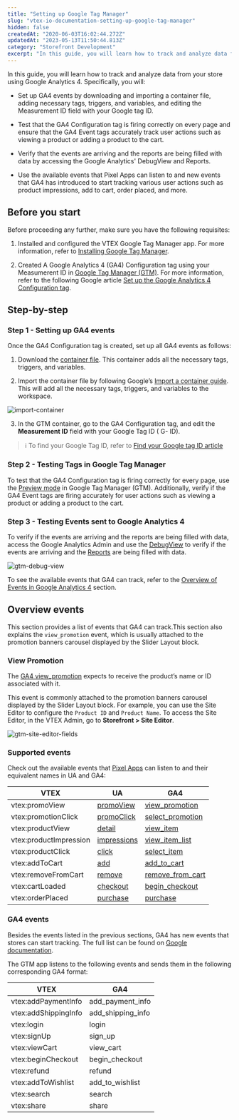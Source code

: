 ```yaml
---
title: "Setting up Google Tag Manager"
slug: "vtex-io-documentation-setting-up-google-tag-manager"
hidden: false
createdAt: "2020-06-03T16:02:44.272Z"
updatedAt: "2023-05-13T11:50:44.813Z"
category: "Storefront Development"
excerpt: "In this guide, you will learn how to track and analyze data from your store using Google Analytics 4"
---
```


In this guide, you will learn how to track and analyze data from your store using Google Analytics 4. Specifically, you will:

- Set up GA4 events by downloading and importing a container file, adding necessary tags, triggers, and variables, and editing the Measurement ID field with your Google tag ID.

- Test that the GA4 Configuration tag is firing correctly on every page and ensure that the GA4 Event tags accurately track user actions such as viewing a product or adding a product to the cart.

- Verify that the events are arriving and the reports are being filled with data by accessing the Google Analytics' DebugView  and Reports.

- Use the available events that Pixel Apps can listen to and new events that GA4 has introduced to start tracking various user actions such as product impressions, add to cart, order placed, and more.

## Before you start

Before proceeding any further, make sure you have the following requisites:

1. Installed and configured the VTEX Google Tag Manager app. For more information, refer to [Installing Google Tag Manager](https://developers.vtex.com/docs/guides/vtex-io-documentation-installing-google-tag-manager).

2. Created A Google Analytics 4 (GA4) Configuration tag using your Measumerent ID in [Google Tag Manager (GTM)](https://tagmanager.google.com/). For more information, refer to the following Google article [Set up the Google Analytics 4 Configuration tag](https://support.google.com/tagmanager/answer/9442095).

## Step-by-step

### Step 1 - Setting up GA4 events

Once the GA4 Configuration tag is created, set up all GA4 events as follows:

1. Download the <a href="https://gist.githubusercontent.com/filipewl/6fab5e75ae938487fe780b1ce213970f/raw/3648454449222241dd2eccc3dc8b24a75f82d924/gtm-ga4-container-template.json" download>container file</a>. This container adds all the necessary tags, triggers, and variables.

2. Import the container file by following Google’s [Import a container guide](https://support.google.com/tagmanager/answer/6106997?#import). This will add all the necessary tags, triggers, and variables to the workspace.

![import-container](https://vtexhelp.vtexassets.com/assets/docs/src/gtm-import-container___755c64280e03b4df0105de7722099c65.png)

3. In the GTM container, go to the GA4 Configuration tag, and edit the **Measurement ID** field with your Google Tag ID ( G- ID).

> ℹ️ To find your Google Tag ID, refer to [Find your Google tag ID article](https://support.google.com/analytics/answer/9539598?sjid=16676572490197811169-SA#find-G-ID)

### Step 2 - Testing Tags in Google Tag Manager

To test that the GA4 Configuration tag is firing correctly for every page, use the [Preview mode](https://support.google.com/tagmanager/answer/6107056) in Google Tag Manager (GTM). Additionally, verify if the GA4 Event tags are firing accurately for user actions such as viewing a product or adding a product to the cart.

### Step 3 - Testing Events sent to Google Analytics 4

To verify if the events are arriving and the reports are being filled with data, access the Google Analytics Admin and use the [DebugView](https://support.google.com/analytics/answer/7201382) to verify if the events are arriving and the [Reports](https://support.google.com/analytics/answer/9212670) are being filled with data.

![gtm-debug-view](https://vtexhelp.vtexassets.com/assets/docs/src/gtm-debug-view___e2dc572dcc33e2e23e81749583226ec8.png)

To see the available events that GA4 can track, refer to the [Overview of Events in Google Analytics 4](##overview-events) section.

## Overview events

This section provides a list of events that GA4 can track.This section also explains the `view_promotion` event, which is usually attached to the promotion banners carousel displayed by the Slider Layout block.

### View Promotion

The [GA4 view_promotion](https://developers.google.com/analytics/devguides/collection/ga4/reference/events?client_type=gtm#view_promotion) expects to receive the product’s name or ID associated with it.

This event is commonly attached to the promotion banners carousel displayed by the Slider Layout block. For example, you can use the Site Editor to configure the `Product ID` and `Product Name`. To access the Site Editor, in the VTEX Admin, go to **Storefront > Site Editor**.

![gtm-site-editor-fields](https://vtexhelp.vtexassets.com/assets/docs/src/gtm-site-editor___bc52365aafad63deb5bfed1d74f307c0.png)

### Supported events

Check out the available events that [Pixel Apps](https://developers.vtex.com/docs/guides/pixel-apps) can listen to and their equivalent names in UA and GA4:

| VTEX          | UA    | GA4   |
| ------------- | ----- | ----- |
| vtex:promoView | [promoView](https://developers.google.com/tag-manager/enhanced-ecommerce#promo-impressions) | [view_promotion](https://developers.google.com/analytics/devguides/collection/ga4/reference/events#view_promotion) |
| vtex:promotionClick | [promoClick](https://developers.google.com/tag-manager/enhanced-ecommerce#promo-clicks) | [select_promotion](https://developers.google.com/analytics/devguides/collection/ga4/reference/events#select_promotion) |
| vtex:productView | [detail](https://developers.google.com/tag-manager/enhanced-ecommerce#details) | [view_item](https://developers.google.com/analytics/devguides/collection/ga4/reference/events#view_item) |
| vtex:productImpression | [impressions](https://developers.google.com/tag-manager/enhanced-ecommerce#product-impressions) | [view_item_list](https://developers.google.com/analytics/devguides/collection/ga4/reference/events#view_item_list) |
| vtex:productClick | [click](https://developers.google.com/tag-manager/enhanced-ecommerce#product-clicks) | [select_item](https://developers.google.com/analytics/devguides/collection/ga4/reference/events#select_item) |
| vtex:addToCart | [add](https://developers.google.com/tag-manager/enhanced-ecommerce#add) | [add_to_cart](https://developers.google.com/analytics/devguides/collection/ga4/reference/events#add_to_cart) |
| vtex:removeFromCart | [remove](https://developers.google.com/tag-manager/enhanced-ecommerce#remove) | [remove_from_cart](https://developers.google.com/analytics/devguides/collection/ga4/reference/events#remove_from_cart) |
| vtex:cartLoaded| [checkout](https://developers.google.com/analytics/devguides/collection/ua/gtm/enhanced-ecommerce#checkout) | [begin_checkout](https://developers.google.com/analytics/devguides/collection/ga4/reference/events?client_type=gtm#begin_checkout) |
| vtex:orderPlaced | [purchase](https://developers.google.com/tag-manager/enhanced-ecommerce#purchases) | [purchase](https://developers.google.com/analytics/devguides/collection/ga4/reference/events#purchase) |


### GA4 events

Besides the events listed in the previous sections, GA4 has new events that stores can start tracking. The full list can be found on [Google documentation](https://developers.google.com/analytics/devguides/collection/ga4/reference/events?client_type=gtm).

The GTM app listens to the following events and sends them in the following corresponding GA4 format:

| VTEX          | GA4   |
| ------------- | ----- |
| vtex:addPaymentInfo | add_payment_info |
| vtex:addShippingInfo | add_shipping_info |
| vtex:login | login |
| vtex:signUp | sign_up |
| vtex:viewCart | view_cart |
| vtex:beginCheckout | begin_checkout |
| vtex:refund | refund |
| vtex:addToWishlist | add_to_wishlist |
| vtex:search | search |
| vtex:share| share |
